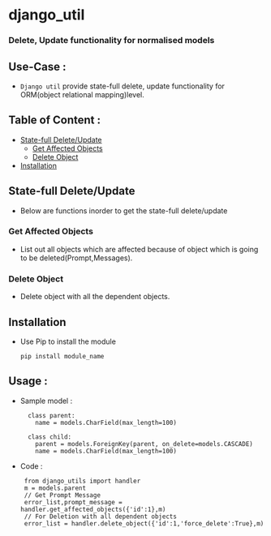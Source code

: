 # django_util
### Delete, Update functionality for normalised models


## Use-Case : 

  * `Django util` provide state-full delete, update functionality for ORM(object relational mapping)level.
  
## Table of Content :
  
  * [State-full Delete/Update](#statefull)
     * [Get Affected Objects](#get-affected-objects)
     * [Delete Object](#delete-object)
  * [Installation](#installation)


## State-full Delete/Update
  * Below are functions inorder to get the state-full delete/update 
  ### Get Affected Objects
   * List out all objects which are affected because of object which is going to be deleted(Prompt,Messages).
  ### Delete Object
   * Delete object with all the dependent objects. 
   
## Installation
  * Use Pip to install the module
    ```
    pip install module_name
    ```
## Usage :
  * Sample model : 
      
          class parent:
            name = models.CharField(max_length=100)
            
          class child:
            parent = models.ForeignKey(parent, on_delete=models.CASCADE) 
            name = models.CharField(max_length=100)
  
  * Code :
         
         from django_utils import handler
         m = models.parent
         // Get Prompt Message
         error_list,prompt_message = handler.get_affected_objects({'id':1},m)
         // For Deletion with all dependent objects
         error_list = handler.delete_object({'id':1,'force_delete':True},m)
         
          
    
    
